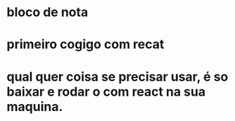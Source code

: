 # bloco de nota 
# primeiro cogigo com recat 
# qual quer coisa se precisar usar, é so baixar e rodar o com react na sua maquina. 
